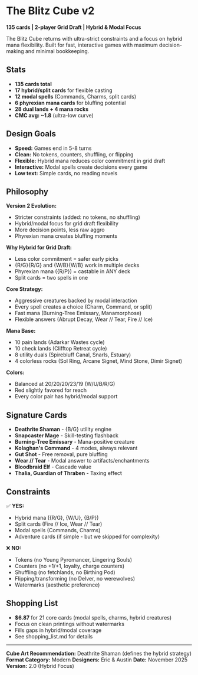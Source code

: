 # The Blitz Cube v2

**135 cards | 2-player Grid Draft | Hybrid & Modal Focus**

The Blitz Cube returns with ultra-strict constraints and a focus on hybrid mana flexibility. Built for fast, interactive games with maximum decision-making and minimal bookkeeping.

## Stats
- **135 cards total**
- **17 hybrid/split cards** for flexible casting
- **12 modal spells** (Commands, Charms, split cards)
- **6 phyrexian mana cards** for bluffing potential
- **28 dual lands + 4 mana rocks**
- **CMC avg: ~1.8** (ultra-low curve)

## Design Goals
- **Speed:** Games end in 5-8 turns
- **Clean:** No tokens, counters, shuffling, or flipping
- **Flexible:** Hybrid mana reduces color commitment in grid draft
- **Interactive:** Modal spells create decisions every game
- **Low text:** Simple cards, no reading novels

## Philosophy

**Version 2 Evolution:**
- Stricter constraints (added: no tokens, no shuffling)
- Hybrid/modal focus for grid draft flexibility
- More decision points, less raw aggro
- Phyrexian mana creates bluffing moments

**Why Hybrid for Grid Draft:**
- Less color commitment = safer early picks
- {R/G}{R/G} and {W/B}{W/B} work in multiple decks
- Phyrexian mana ({R/P}) = castable in ANY deck
- Split cards = two spells in one

**Core Strategy:**
- Aggressive creatures backed by modal interaction
- Every spell creates a choice (Charm, Command, or split)
- Fast mana (Burning-Tree Emissary, Manamorphose)
- Flexible answers (Abrupt Decay, Wear // Tear, Fire // Ice)

**Mana Base:**
- 10 pain lands (Adarkar Wastes cycle)
- 10 check lands (Clifftop Retreat cycle)
- 8 utility duals (Spirebluff Canal, Snarls, Estuary)
- 4 colorless rocks (Sol Ring, Arcane Signet, Mind Stone, Dimir Signet)

**Colors:**
- Balanced at 20/20/20/23/19 (W/U/B/R/G)
- Red slightly favored for reach
- Every color pair has hybrid/modal support

## Signature Cards
- **Deathrite Shaman** - {B/G} utility engine
- **Snapcaster Mage** - Skill-testing flashback
- **Burning-Tree Emissary** - Mana-positive creature
- **Kolaghan's Command** - 4 modes, always relevant
- **Gut Shot** - Free removal, pure bluffing
- **Wear // Tear** - Modal answer to artifacts/enchantments
- **Bloodbraid Elf** - Cascade value
- **Thalia, Guardian of Thraben** - Taxing effect

## Constraints
✅ **YES:**
- Hybrid mana ({R/G}, {W/U}, {B/P})
- Split cards (Fire // Ice, Wear // Tear)
- Modal spells (Commands, Charms)
- Adventure cards (if simple - but we skipped for complexity)

❌ **NO:**
- Tokens (no Young Pyromancer, Lingering Souls)
- Counters (no +1/+1, loyalty, charge counters)
- Shuffling (no fetchlands, no Birthing Pod)
- Flipping/transforming (no Delver, no werewolves)
- Watermarks (aesthetic preference)

## Shopping List
- **$6.87** for 21 core cards (modal spells, charms, hybrid creatures)
- Focus on clean printings without watermarks
- Fills gaps in hybrid/modal coverage
- See shopping_list.md for details

---

**Cube Art Recommendation:** Deathrite Shaman (defines the hybrid strategy)
**Format Category:** Modern
**Designers:** Eric & Austin
**Date:** November 2025
**Version:** 2.0 (Hybrid Focus)
